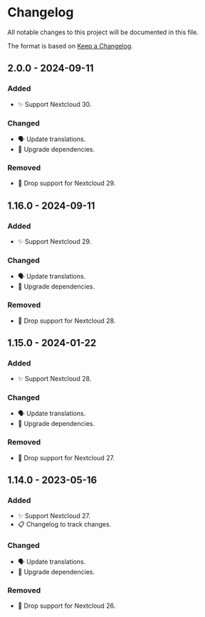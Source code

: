 <!--
  - SPDX-FileCopyrightText: 2023 Nextcloud GmbH and Nextcloud contributors
  - SPDX-License-Identifier: AGPL-3.0-or-later
-->
# Changelog

All notable changes to this project will be documented in this file.

The format is based on [Keep a Changelog](https://keepachangelog.com/en/1.1.0/).

## 2.0.0 - 2024-09-11

### Added

- ✨ Support Nextcloud 30.

### Changed

- 🗣️ Update translations.
- 🔌 Upgrade dependencies.

### Removed

- 🧹 Drop support for Nextcloud 29.

## 1.16.0 - 2024-09-11

### Added

- ✨ Support Nextcloud 29.

### Changed

- 🗣️ Update translations.
- 🔌 Upgrade dependencies.

### Removed

- 🧹 Drop support for Nextcloud 28.

## 1.15.0 - 2024-01-22

### Added

- ✨ Support Nextcloud 28.

### Changed

- 🗣️ Update translations.
- 🔌 Upgrade dependencies.

### Removed

- 🧹 Drop support for Nextcloud 27.

## 1.14.0 - 2023-05-16

### Added

- ✨ Support Nextcloud 27.
- 📋 Changelog to track changes.

### Changed

- 🗣️ Update translations.
- 🔌 Upgrade dependencies.

### Removed

- 🧹 Drop support for Nextcloud 26.
